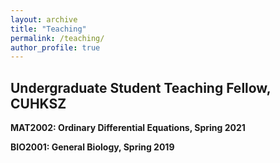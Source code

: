 ```yaml
---
layout: archive
title: "Teaching"
permalink: /teaching/
author_profile: true
---
```


## Undergraduate Student Teaching Fellow, CUHKSZ

**MAT2002: Ordinary Differential Equations, Spring 2021**

**BIO2001: General Biology, Spring 2019**